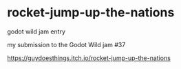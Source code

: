 # rocket-jump-up-the-nations
godot wild jam entry


my submission to the Godot Wild jam  #37

https://guydoesthings.itch.io/rocket-jump-up-the-nations
